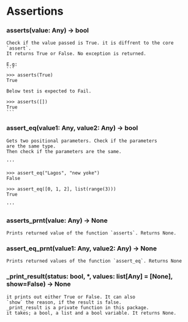 # Assertions

### asserts(value: Any) -> bool

    Check if the value passed is True. it is diffrent to the core `assert`. 
    It returns True or False. No exception is returned.
    
    E.g:
    ```
    >>> asserts(True)
    True

    Below test is expected to Fail.

    >>> asserts([])
    True
    ```


### assert\_eq(value1: Any, value2: Any) -> bool
    
    Gets two positional parameters. Check if the parameters
    are the same type. 
    Then check if the parameters are the same. 

    '''

    >>> assert_eq("Lagos", "new yoke")
    False

    >>> assert_eq([0, 1, 2], list(range(3)))
    True

    '''


### asserts\_prnt(value: Any) -> None

    Prints returned value of the function `asserts`. Returns None.


### assert\_eq\_prnt(value1: Any, value2: Any) -> None

    Prints returned values of the function `assert_eq`. Returns None


### \_print\_result(status: bool, *, values: list[Any] = [None], show=False) -> None
    
    it prints out either True or False. It can also
    `show` the reason, if the result is false. 
    _print_result is a private function in this package.
    it takes; a bool, a list and a bool variable. It returns None.
    
